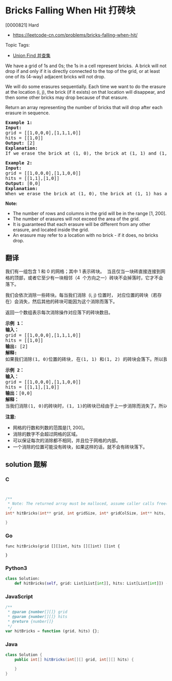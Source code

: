 # Bricks Falling When Hit 打砖块

[0000821] Hard

- https://leetcode-cn.com/problems/bricks-falling-when-hit/

Topic Tags:

- [Union Find 并查集](https://leetcode-cn.com/tag/union-find/)

We have a grid of 1s and 0s; the 1s in a cell represent bricks.  A brick will not drop if and only if it is directly connected to the top of the grid, or at least one of its (4-way) adjacent bricks will not drop.

We will do some erasures sequentially. Each time we want to do the erasure at the location (i, j), the brick (if it exists) on that location will disappear, and then some other bricks may drop because of that erasure.

Return an array representing the number of bricks that will drop after each erasure in sequence.

<pre><strong>Example 1:</strong>
<strong>Input:</strong> 
grid = [[1,0,0,0],[1,1,1,0]]
hits = [[1,0]]
<strong>Output:</strong> [2]
<strong>Explanation: </strong>
If we erase the brick at (1, 0), the brick at (1, 1) and (1, 2) will drop. So we should return 2.</pre>

<pre><strong>Example 2:</strong>
<strong>Input:</strong> 
grid = [[1,0,0,0],[1,1,0,0]]
hits = [[1,1],[1,0]]
<strong>Output:</strong> [0,0]
<strong>Explanation: </strong>
When we erase the brick at (1, 0), the brick at (1, 1) has already disappeared due to the last move. So each erasure will cause no bricks dropping.  Note that the erased brick (1, 0) will not be counted as a dropped brick.</pre>

**Note:**

- The number of rows and columns in the grid will be in the range \[1, 200\].
- The number of erasures will not exceed the area of the grid.
- It is guaranteed that each erasure will be different from any other erasure, and located inside the grid.
- An erasure may refer to a location with no brick - if it does, no bricks drop.

## 翻译

我们有一组包含 1 和 0 的网格；其中 1 表示砖块。  当且仅当一块砖直接连接到网格的顶部，或者它至少有一块相邻（4  个方向之一）砖块不会掉落时，它才不会落下。

我们会依次消除一些砖块。每当我们消除  (i, j) 位置时， 对应位置的砖块（若存在）会消失，然后其他的砖块可能因为这个消除而落下。

返回一个数组表示每次消除操作对应落下的砖块数目。

<pre><strong>示例 1：</strong>
<strong>输入：</strong>
grid = [[1,0,0,0],[1,1,1,0]]
hits = [[1,0]]
<strong>输出:</strong> [2]
<strong>解释: </strong>
如果我们消除(1, 0)位置的砖块, 在(1, 1) 和(1, 2) 的砖块会落下。所以我们应该返回2。</pre>

<pre><strong>示例 2：</strong>
<strong>输入：</strong>
grid = [[1,0,0,0],[1,1,0,0]]
hits = [[1,1],[1,0]]
<strong>输出：</strong>[0,0]
<strong>解释：</strong>
当我们消除(1, 0)的砖块时，(1, 1)的砖块已经由于上一步消除而消失了。所以每次消除操作不会造成砖块落下。注意(1, 0)砖块不会记作落下的砖块。</pre>

**注意:**

- 网格的行数和列数的范围是\[1, 200\]。
- 消除的数字不会超过网格的区域。
- 可以保证每次的消除都不相同，并且位于网格的内部。
- 一个消除的位置可能没有砖块，如果这样的话，就不会有砖块落下。

## solution 题解

### C

```c


/**
 * Note: The returned array must be malloced, assume caller calls free().
 */
int* hitBricks(int** grid, int gridSize, int* gridColSize, int** hits, int hitsSize, int* hitsColSize, int* returnSize){

}


```

### Go

```golang
func hitBricks(grid [][]int, hits [][]int) []int {

}
```

### Python3

```python
class Solution:
    def hitBricks(self, grid: List[List[int]], hits: List[List[int]]) -> List[int]:

```

### JavaScript

```javascript
/**
 * @param {number[][]} grid
 * @param {number[][]} hits
 * @return {number[]}
 */
var hitBricks = function (grid, hits) {};
```

### Java

```java
class Solution {
    public int[] hitBricks(int[][] grid, int[][] hits) {

    }
}
```
